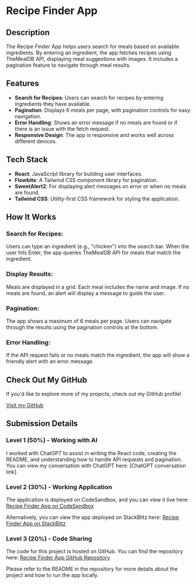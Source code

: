 # Recipe Finder App

## Description
The Recipe Finder App helps users search for meals based on available ingredients. By entering an ingredient, the app fetches recipes using TheMealDB API, displaying meal suggestions with images. It includes a pagination feature to navigate through meal results.

## Features
- **Search for Recipes**: Users can search for recipes by entering ingredients they have available.
- **Pagination**: Displays 6 meals per page, with pagination controls for easy navigation.
- **Error Handling**: Shows an error message if no meals are found or if there is an issue with the fetch request.
- **Responsive Design**: The app is responsive and works well across different devices.

## Tech Stack
- **React**: JavaScript library for building user interfaces.
- **Flowbite**: A Tailwind CSS component library for pagination.
- **SweetAlert2**: For displaying alert messages on error or when no meals are found.
- **Tailwind CSS**: Utility-first CSS framework for styling the application.



## How It Works

### Search for Recipes:
Users can type an ingredient (e.g., "chicken") into the search bar. When the user hits Enter, the app queries TheMealDB API for meals that match the ingredient.

### Display Results:
Meals are displayed in a grid. Each meal includes the name and image. If no meals are found, an alert will display a message to guide the user.

### Pagination:
The app shows a maximum of 6 meals per page. Users can navigate through the results using the pagination controls at the bottom.

### Error Handling:
If the API request fails or no meals match the ingredient, the app will show a friendly alert with an error message.

## Check Out My GitHub

If you'd like to explore more of my projects, check out my GitHub profile!

[Visit my GitHub](https://github.com/Pradeeptaalla/)

## Submission Details

### Level 1 (50%) - Working with AI
I worked with ChatGPT to assist in writing the React code, creating the README, and understanding how to handle API requests and pagination. You can view my conversation with ChatGPT here: [ChatGPT conversation link].

### Level 2 (30%) - Working Application
The application is deployed on CodeSandbox, and you can view it live here: [Recipe Finder App on CodeSandbox](https://codesandbox.io/your-sandbox-link)

Alternatively, you can view the app deployed on StackBlitz here: [Recipe Finder App on StackBlitz](https://stackblitz.com/your-sandbox-link)

### Level 3 (20%) - Code Sharing
The code for this project is hosted on GitHub. You can find the repository here: [Recipe Finder App GitHub Repository](https://github.com/your-username/recipe-finder-app)

Please refer to the README in the repository for more details about the project and how to run the app locally.
